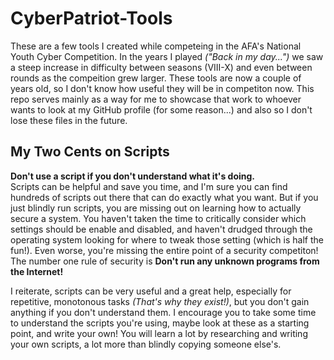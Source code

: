 # CyberPatriot-Tools

These are a few tools I created while competeing in the AFA's National Youth Cyber Competition.
In the years I played *("Back in my day...")* we saw a steep increase in difficulty between seasons (VIII-X) and even between rounds as the compeition grew larger.
These tools are now a couple of years old, so I don't know how useful they will be in competiton now.
This repo serves mainly as a way for me to showcase that work to whoever wants to look at my GitHub profile (for some reason...) and also so I don't lose these files in the future.

## My Two Cents on Scripts

**Don't use a script if you don't understand what it's doing.**  
Scripts can be helpful and save you time, and I'm sure you can find hundreds of scripts out there that can do exactly what you want.
But if you just blindly run scripts, you are missing out on learning how to actually secure a system.
You haven't taken the time to critically consider which settings should be enable and disabled, and haven't drudged through the operating system looking for where to tweak those setting (which is half the fun!).
Even worse, you're missing the entire point of a security competiton! The number one rule of security is **Don't run any unknown programs from the Internet!**

I reiterate, scripts can be very useful and a great help, especially for repetitive, monotonous tasks *(That's why they exist!)*, but you don't gain anything if you don't understand them.
I encourage you to take some time to understand the scripts you're using, maybe look at these as a starting point, and write your own!
You will learn a lot by researching and writing your own scripts, a lot more than blindly copying someone else's.
